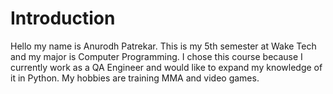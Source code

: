 # Introduction
Hello my name is Anurodh Patrekar. This is my 5th semester at Wake Tech and my major is Computer Programming. I chose this course because I currently work as a QA Engineer and would like to expand my knowledge of it in Python. My hobbies are training MMA and video games.
